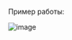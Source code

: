 Пример работы:

![image](https://github.com/VladimirKapt/PythonProgect/assets/100538636/65898591-7279-4e33-ba31-95e0de5664fb)
